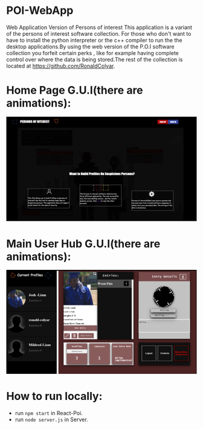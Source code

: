 # POI-WebApp
Web Application Version of Persons of interest
This application is a variant of the persons of interest software collection. For those who don't want to have to install the python interpreter or the c++ compiler to run the 
the desktop applications.By using the web version of the P.O.I software collection you forfeit certain perks , like for example having complete control over where the data is being stored.The rest of the collection is located at https://github.com/RonaldColyar.


# Home Page G.U.I(there are animations):
![alt text](https://github.com/RonaldColyar/POI-WebApp/blob/master/samplegui/SAMPLEHOME.png)
# Main User Hub G.U.I(there are animations):
![alt text](https://github.com/RonaldColyar/POI-WebApp/blob/master/samplegui/SAMPLEMAIN.png)


# How to run locally:

- run `npm start` in React-Poi.
- run `node server.js` in Server.
